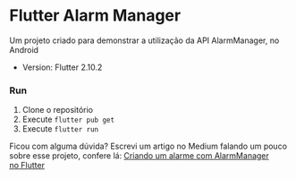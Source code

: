 # Flutter Alarm Manager

Um projeto criado para demonstrar a utilização da API AlarmManager, no Android

- Version: Flutter 2.10.2

### Run
1. Clone o repositório
2. Execute `flutter pub get`
3. Execute `flutter run`

Ficou com alguma dúvida? Escrevi um artigo no Medium falando um pouco sobre esse projeto, confere lá: [Criando um alarme com AlarmManager no Flutter]()